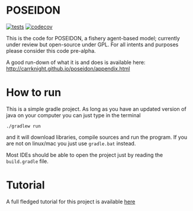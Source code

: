 POSEIDON
========

[![tests](https://github.com/poseidon-fisheries/POSEIDON/actions/workflows/tests.yml/badge.svg)](https://github.com/poseidon-fisheries/POSEIDON/actions/workflows/tests.yml) [![codecov](https://codecov.io/gh/poseidon-fisheries/POSEIDON/branch/master/graph/badge.svg)](https://codecov.io/gh/poseidon-fisheries/POSEIDON)

This is the code for POSEIDON, a fishery agent-based model; currently under review but open-source under GPL.
For all intents and purposes please consider this code pre-alpha.   

A good run-down of what it is and does is available here:
http://carrknight.github.io/poseidon/appendix.html


How to run
==============================

This is a simple gradle project. As long as you have an updated version of java on your computer you can just type in the terminal

    ./gradlew run
    
and it will download libraries, compile sources and run the program. If you are not on linux/mac you just use ```gradle.bat``` instead.

Most IDEs should be able to open the project just by reading the ```build.gradle``` file.

Tutorial
==============================

A full fledged tutorial for this project is available [here](http://carrknight.github.io/poseidon/tutorial/index.html)
